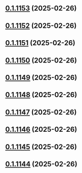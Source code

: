 ## [0.1.1153](https://github.com/binary-braids/terraform-oracle/compare/v0.1.1152...v0.1.1153) (2025-02-26)



## [0.1.1152](https://github.com/binary-braids/terraform-oracle/compare/v0.1.1151...v0.1.1152) (2025-02-26)



## [0.1.1151](https://github.com/binary-braids/terraform-oracle/compare/v0.1.1150...v0.1.1151) (2025-02-26)



## [0.1.1150](https://github.com/binary-braids/terraform-oracle/compare/v0.1.1149...v0.1.1150) (2025-02-26)



## [0.1.1149](https://github.com/binary-braids/terraform-oracle/compare/v0.1.1148...v0.1.1149) (2025-02-26)



## [0.1.1148](https://github.com/binary-braids/terraform-oracle/compare/v0.1.1147...v0.1.1148) (2025-02-26)



## [0.1.1147](https://github.com/binary-braids/terraform-oracle/compare/v0.1.1146...v0.1.1147) (2025-02-26)



## [0.1.1146](https://github.com/binary-braids/terraform-oracle/compare/v0.1.1145...v0.1.1146) (2025-02-26)



## [0.1.1145](https://github.com/binary-braids/terraform-oracle/compare/v0.1.1144...v0.1.1145) (2025-02-26)



## [0.1.1144](https://github.com/binary-braids/terraform-oracle/compare/v0.1.1143...v0.1.1144) (2025-02-26)



